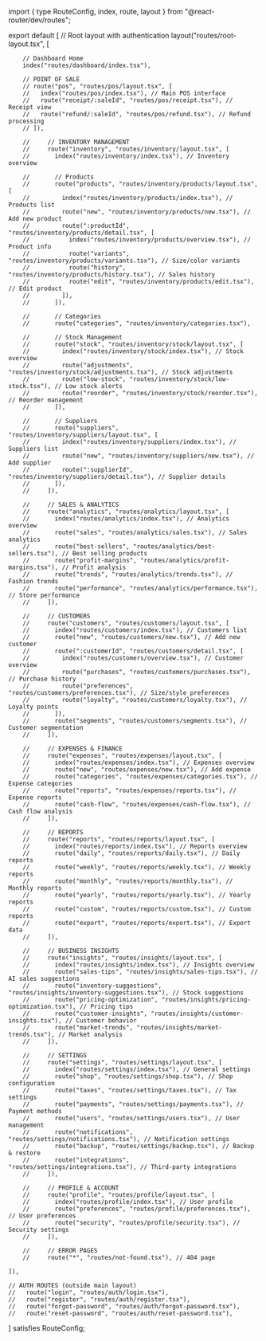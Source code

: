 import { type RouteConfig, index, route, layout } from "@react-router/dev/routes";

export default [
    // Root layout with authentication
    layout("routes/root-layout.tsx", [

        // Dashboard Home
        index("routes/dashboard/index.tsx"),

        // POINT OF SALE
        // route("pos", "routes/pos/layout.tsx", [
        //   index("routes/pos/index.tsx"), // Main POS interface
        //   route("receipt/:saleId", "routes/pos/receipt.tsx"), // Receipt view
        //   route("refund/:saleId", "routes/pos/refund.tsx"), // Refund processing
        // ]),

        //     // INVENTORY MANAGEMENT
        //     route("inventory", "routes/inventory/layout.tsx", [
        //       index("routes/inventory/index.tsx"), // Inventory overview

        //       // Products
        //       route("products", "routes/inventory/products/layout.tsx", [
        //         index("routes/inventory/products/index.tsx"), // Products list
        //         route("new", "routes/inventory/products/new.tsx"), // Add new product
        //         route(":productId", "routes/inventory/products/detail.tsx", [
        //           index("routes/inventory/products/overview.tsx"), // Product info
        //           route("variants", "routes/inventory/products/variants.tsx"), // Size/color variants
        //           route("history", "routes/inventory/products/history.tsx"), // Sales history
        //           route("edit", "routes/inventory/products/edit.tsx"), // Edit product
        //         ]),
        //       ]),

        //       // Categories
        //       route("categories", "routes/inventory/categories.tsx"),

        //       // Stock Management
        //       route("stock", "routes/inventory/stock/layout.tsx", [
        //         index("routes/inventory/stock/index.tsx"), // Stock overview
        //         route("adjustments", "routes/inventory/stock/adjustments.tsx"), // Stock adjustments
        //         route("low-stock", "routes/inventory/stock/low-stock.tsx"), // Low stock alerts
        //         route("reorder", "routes/inventory/stock/reorder.tsx"), // Reorder management
        //       ]),

        //       // Suppliers
        //       route("suppliers", "routes/inventory/suppliers/layout.tsx", [
        //         index("routes/inventory/suppliers/index.tsx"), // Suppliers list
        //         route("new", "routes/inventory/suppliers/new.tsx"), // Add supplier
        //         route(":supplierId", "routes/inventory/suppliers/detail.tsx"), // Supplier details
        //       ]),
        //     ]),

        //     // SALES & ANALYTICS
        //     route("analytics", "routes/analytics/layout.tsx", [
        //       index("routes/analytics/index.tsx"), // Analytics overview
        //       route("sales", "routes/analytics/sales.tsx"), // Sales analytics
        //       route("best-sellers", "routes/analytics/best-sellers.tsx"), // Best selling products
        //       route("profit-margins", "routes/analytics/profit-margins.tsx"), // Profit analysis
        //       route("trends", "routes/analytics/trends.tsx"), // Fashion trends
        //       route("performance", "routes/analytics/performance.tsx"), // Store performance
        //     ]),

        //     // CUSTOMERS
        //     route("customers", "routes/customers/layout.tsx", [
        //       index("routes/customers/index.tsx"), // Customers list
        //       route("new", "routes/customers/new.tsx"), // Add new customer
        //       route(":customerId", "routes/customers/detail.tsx", [
        //         index("routes/customers/overview.tsx"), // Customer overview
        //         route("purchases", "routes/customers/purchases.tsx"), // Purchase history
        //         route("preferences", "routes/customers/preferences.tsx"), // Size/style preferences
        //         route("loyalty", "routes/customers/loyalty.tsx"), // Loyalty points
        //       ]),
        //       route("segments", "routes/customers/segments.tsx"), // Customer segmentation
        //     ]),

        //     // EXPENSES & FINANCE
        //     route("expenses", "routes/expenses/layout.tsx", [
        //       index("routes/expenses/index.tsx"), // Expenses overview
        //       route("new", "routes/expenses/new.tsx"), // Add expense
        //       route("categories", "routes/expenses/categories.tsx"), // Expense categories
        //       route("reports", "routes/expenses/reports.tsx"), // Expense reports
        //       route("cash-flow", "routes/expenses/cash-flow.tsx"), // Cash flow analysis
        //     ]),

        //     // REPORTS
        //     route("reports", "routes/reports/layout.tsx", [
        //       index("routes/reports/index.tsx"), // Reports overview
        //       route("daily", "routes/reports/daily.tsx"), // Daily reports
        //       route("weekly", "routes/reports/weekly.tsx"), // Weekly reports
        //       route("monthly", "routes/reports/monthly.tsx"), // Monthly reports
        //       route("yearly", "routes/reports/yearly.tsx"), // Yearly reports
        //       route("custom", "routes/reports/custom.tsx"), // Custom reports
        //       route("export", "routes/reports/export.tsx"), // Export data
        //     ]),

        //     // BUSINESS INSIGHTS
        //     route("insights", "routes/insights/layout.tsx", [
        //       index("routes/insights/index.tsx"), // Insights overview
        //       route("sales-tips", "routes/insights/sales-tips.tsx"), // AI sales suggestions
        //       route("inventory-suggestions", "routes/insights/inventory-suggestions.tsx"), // Stock suggestions
        //       route("pricing-optimization", "routes/insights/pricing-optimization.tsx"), // Pricing tips
        //       route("customer-insights", "routes/insights/customer-insights.tsx"), // Customer behavior
        //       route("market-trends", "routes/insights/market-trends.tsx"), // Market analysis
        //     ]),

        //     // SETTINGS
        //     route("settings", "routes/settings/layout.tsx", [
        //       index("routes/settings/index.tsx"), // General settings
        //       route("shop", "routes/settings/shop.tsx"), // Shop configuration
        //       route("taxes", "routes/settings/taxes.tsx"), // Tax settings
        //       route("payments", "routes/settings/payments.tsx"), // Payment methods
        //       route("users", "routes/settings/users.tsx"), // User management
        //       route("notifications", "routes/settings/notifications.tsx"), // Notification settings
        //       route("backup", "routes/settings/backup.tsx"), // Backup & restore
        //       route("integrations", "routes/settings/integrations.tsx"), // Third-party integrations
        //     ]),

        //     // PROFILE & ACCOUNT
        //     route("profile", "routes/profile/layout.tsx", [
        //       index("routes/profile/index.tsx"), // User profile
        //       route("preferences", "routes/profile/preferences.tsx"), // User preferences
        //       route("security", "routes/profile/security.tsx"), // Security settings
        //     ]),

        //     // ERROR PAGES
        //     route("*", "routes/not-found.tsx"), // 404 page

    ]),

    // AUTH ROUTES (outside main layout)
    //   route("login", "routes/auth/login.tsx"),
    //   route("register", "routes/auth/register.tsx"),
    //   route("forgot-password", "routes/auth/forgot-password.tsx"),
    //   route("reset-password", "routes/auth/reset-password.tsx"),

] satisfies RouteConfig;
